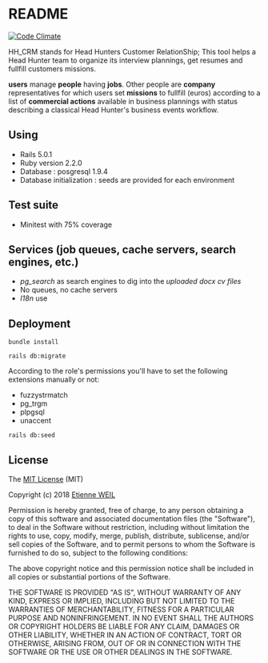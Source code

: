 # README

[![Code Climate](https://codeclimate.com/github/fitchMitch/head-hunter-crm.png)](https://codeclimate.com/github/fitchMitch/head-hunter-crm)


HH_CRM stands for  Head Hunters Customer RelationShip; This tool helps a Head Hunter team to organize its interview plannings, get resumes and fullfill customers missions.

**users** manage **people** having **jobs**. Other people are **company** representatives for which users set **missions** to fullfill (euros) according to a list of **commercial actions** available in business plannings with status describing a classical Head Hunter's business events workflow.

## Using
* Rails 5.0.1
* Ruby version 2.2.0
* Database : posgresql 1.9.4
* Database initialization : seeds are provided for each environment

## Test suite
* Minitest with 75% coverage

## Services (job queues, cache servers, search engines, etc.)
* *pg_search* as search engines to dig into the *uploaded docx cv files*
* No queues, no cache servers
* *I18n* use

## Deployment
`bundle install`

`rails db:migrate`

According to the role's permissions you'll have to set the following extensions manually or not:
* fuzzystrmatch
* pg_trgm
* plpgsql
* unaccent

`rails db:seed `


## License

The [MIT License](http://opensource.org/licenses/MIT) (MIT)

Copyright (c) 2018 [Etienne WEIL](https://www.linkedin.com/in/etienneweil/)

Permission is hereby granted, free of charge, to any person obtaining a copy
of this software and associated documentation files (the "Software"), to deal
in the Software without restriction, including without limitation the rights
to use, copy, modify, merge, publish, distribute, sublicense, and/or sell
copies of the Software, and to permit persons to whom the Software is
furnished to do so, subject to the following conditions:

The above copyright notice and this permission notice shall be included in
all copies or substantial portions of the Software.

THE SOFTWARE IS PROVIDED "AS IS", WITHOUT WARRANTY OF ANY KIND, EXPRESS OR
IMPLIED, INCLUDING BUT NOT LIMITED TO THE WARRANTIES OF MERCHANTABILITY,
FITNESS FOR A PARTICULAR PURPOSE AND NONINFRINGEMENT. IN NO EVENT SHALL THE
AUTHORS OR COPYRIGHT HOLDERS BE LIABLE FOR ANY CLAIM, DAMAGES OR OTHER
LIABILITY, WHETHER IN AN ACTION OF CONTRACT, TORT OR OTHERWISE, ARISING FROM,
OUT OF OR IN CONNECTION WITH THE SOFTWARE OR THE USE OR OTHER DEALINGS IN
THE SOFTWARE.
